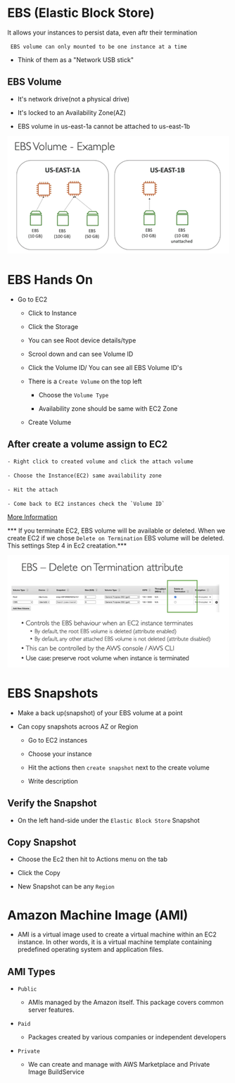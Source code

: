 # EBS (Elastic Block Store)

It allows your instances to persist data, even aftr their termination

` EBS volume can only mounted to be one instance at a time`

- Think of them as a "Network USB stick"


## EBS Volume

- It's network drive(not a physical drive)

- It's locked to an Availability Zone(AZ)

 * EBS volume in us-east-1a cannot be attached to us-east-1b


![1.png](./1.png)



# EBS Hands On
* Go to EC2

    - Click to Instance

    - Click the Storage
    
    - You can see Root device details/type
    
    - Scrool down and can see Volume ID
    
    - Click the Volume ID/ You can see all EBS Volume ID's
     
    - There is a `Create Volume` on the top left

        - Choose the `Volume Type`

        - Availability zone should be same with EC2 Zone

    - Create Volume


## After create a volume assign to EC2

    - Right click to created volume and click the attach volume

    - Choose the Instance(EC2) same availability zone

    - Hit the attach

    - Come back to EC2 instances check the `Volume ID` 

[More Information](https://docs.aws.amazon.com/AWSEC2/latest/UserGuide/ebs-using-volumes.html)

*** If you terminate EC2, EBS volume will be available or deleted. When we create EC2 if we chose `Delete on Termination` EBS volume will be deleted. This settings Step 4 in Ec2 creatation.***

![2.png](./2.png)


# EBS Snapshots 

* Make a back up(snapshot) of your EBS volume at a point

* Can copy snapshots acroos AZ or Region

   * Go to EC2 instances

   * Choose your instance

   * Hit the actions then `create snapshot` next to the create volume

    * Write description

## Verify the Snapshot

* On the left hand-side under the `Elastic Block Store` Snapshot

## Copy Snapshot

* Choose the Ec2 then hit to Actions menu on the tab

* Click the Copy 

- New Snapshot can be any `Region`


# Amazon Machine Image (AMI)

- AMI is a virtual image used to create a virtual machine within an EC2 instance. In other words, it is a virtual machine template containing predefined operating system and application files.

## AMI Types

- `Public`
  - AMIs managed by the Amazon itself. This package covers common server features.

- `Paid`
    - Packages created by various companies or independent developers

- `Private`
    - We can create and manage with AWS Marketplace and Private Image BuildService

